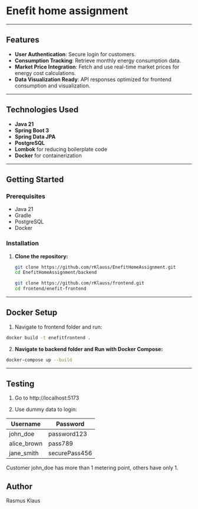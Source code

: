 # Enefit home assignment

---

## Features

- **User Authentication**: Secure login for customers.
- **Consumption Tracking**: Retrieve monthly energy consumption data.
- **Market Price Integration**: Fetch and use real-time market prices for energy cost calculations.
- **Data Visualization Ready**: API responses optimized for frontend consumption and visualization.

---

## Technologies Used

- **Java 21**
- **Spring Boot 3**
- **Spring Data JPA**
- **PostgreSQL**
- **Lombok** for reducing boilerplate code
- **Docker** for containerization

---

## Getting Started

### Prerequisites

- Java 21
- Gradle
- PostgreSQL 
- Docker

### Installation

1. **Clone the repository:**
   ```bash
   git clone https://github.com/rKlauss/EnefitHomeAssignment.git
   cd EnefitHomeAssignment/backend
    ```
    ```bash
   git clone https://github.com/rKlauss/frontend.git
   cd frontend/enefit-frontend
   ```

---

## Docker Setup

1. Navigate to frontend folder and run:
```bash
docker build -t enefitfrontend .
```

2. **Navigate to backend folder and Run with Docker Compose:**

```bash
docker-compose up --build
```
---
## Testing

1. Go to http://localhost:5173

2. Use dummy data to login:

| Username     | Password  |
| ------------ | --------- |
| john_doe     | password123|
| alice_brown  | pass789 |
| jane_smith   | securePass456 |

Customer john_doe has more than 1 metering point, others have only 1.

## Author
Rasmus Klaus
